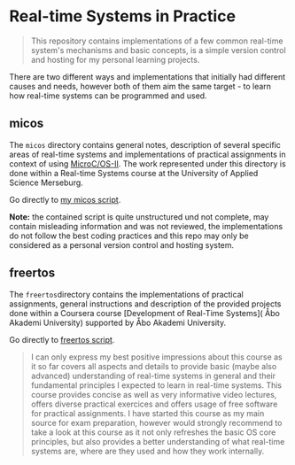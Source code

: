 # Real-time Systems in Practice
> This repository contains implementations of a few common real-time system's mechanisms and basic concepts, is a simple version control and hosting for my personal learning projects.

There are two different ways and implementations that initially had different causes and needs, however both of them aim the same target - to learn how real-time systems can be programmed and used.

## micos
The `micos` directory contains general notes, description of several specific areas of real-time systems and implementations of practical assignments in context of using [MicroC/OS-II](https://de.wikipedia.org/wiki/MicroC/OS-II). The work represented under this directory is done within a Real-time Systems course at the University of Applied Science Merseburg. 

Go directly to [my micos script](micos/README.md).

**Note:** the contained script is quite unstructured und not complete, may contain misleading information and was not reviewed, the implementations do not follow the best coding practices and this repo may only be considered as a personal version control and hosting system.

## freertos
The `freertos`directory contains the implementations of practical assignments, general instructions and description of the provided projects done within a Coursera course [Development of Real-Time Systems]( Åbo Akademi University) supported by  Åbo Akademi University.

Go directly to [freertos script](freertos/Readme.md).

>I can only express my best positive impressions about this course as it so far covers all aspects and details to provide basic (maybe also advanced) understanding of real-time systems in general and their fundamental principles I expected to learn in real-time systems. This course provides concise as well as very informative video lectures, offers diverse practical exercices and offers usage of free software for practical assignments. I have started this course as my main source for exam preparation, however would strongly recommend to take a look at this course as it not only refreshes the basic OS core principles, but also provides a better understanding of what real-time systems are, where are they used and how they work internally.